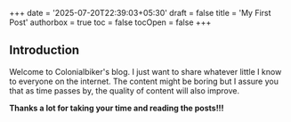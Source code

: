 +++
date = '2025-07-20T22:39:03+05:30'
draft = false
title = 'My First Post'
authorbox = true
toc = false
tocOpen = false
+++
## Introduction

Welcome to Colonialbiker's blog. I just want to share whatever little I know to everyone on the internet. The content might be boring but I assure you that as time passes by, the quality of content will also improve.

**Thanks a lot for taking your time and reading the posts!!!**
